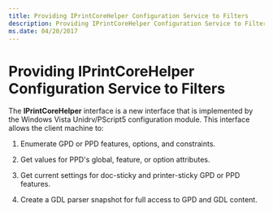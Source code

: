 ```yaml
---
title: Providing IPrintCoreHelper Configuration Service to Filters
description: Providing IPrintCoreHelper Configuration Service to Filters
ms.date: 04/20/2017
---
```


# Providing IPrintCoreHelper Configuration Service to Filters


The **IPrintCoreHelper** interface is a new interface that is implemented by the Windows Vista Unidrv/PScript5 configuration module. This interface allows the client machine to:

1.  Enumerate GPD or PPD features, options, and constraints.

2.  Get values for PPD's global, feature, or option attributes.

3.  Get current settings for doc-sticky and printer-sticky GPD or PPD features.

4.  Create a GDL parser snapshot for full access to GPD and GDL content.

 

 




